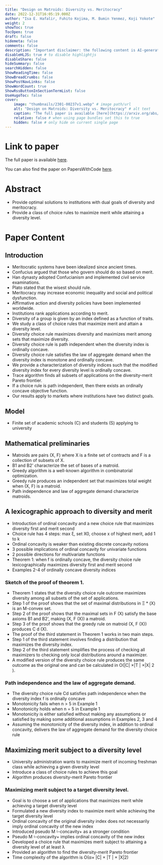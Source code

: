 ```yaml
---
title: "Design on Matroids: Diversity vs. Meritocracy"
date: 2022-12-31T16:05:19.000Z
author: "Isa E. Hafalir, Fuhito Kojima, M. Bumin Yenmez, Koji Yokote"
weight: 2
showToc: true
TocOpen: true
draft: false
hidemeta: false
comments: false
description: "Important disclaimer: the following content is AI-generated, please make sure to fact check the presented information by reading the full paper."
disableHLJS: true # to disable highlightjs
disableShare: false
hideSummary: false
searchHidden: false
ShowReadingTime: false
ShowBreadCrumbs: false
ShowPostNavLinks: false
ShowWordCount: true
ShowRssButtonInSectionTermList: false
UseHugoToc: false
cover:
    image: "thumbnails/2301-00237v1.webp" # image path/url
    alt: "Design on Matroids: Diversity vs. Meritocracy" # alt text
    caption: "The full paper is available [here](https://arxiv.org/abs/2301.00237)." # display caption under cover
    relative: false # when using page bundles set this to true
    hidden: false # only hide on current single page
---
```


# Link to paper
The full paper is available [here](https://arxiv.org/abs/2301.00237).

You can also find the paper on PapersWithCode [here](https://paperswithcode.com/paper/design-on-matroids-diversity-vs-meritocracy).

# Abstract
- Provide optimal solutions to institutions with dual goals of diversity and meritocracy.
- Provide a class of choice rules to maximize merit while attaining a diversity level.

# Paper Content

## Introduction
- Meritocratic systems have been idealized since ancient times.
- Confucius argued that those who govern should do so based on merit.
- Han dynasty adopted Confucianism and implemented civil service examinations.
- Plato stated that the wisest should rule.
- Meritocracy may increase economic inequality and social and political dysfunction.
- Affirmative action and diversity policies have been implemented worldwide.
- Institutions rank applications according to merit.
- Diversity of a group is given by an index defined as a function of traits.
- We study a class of choice rules that maximize merit and attain a diversity level.
- Diversity choice rule maximizes diversity and maximizes merit among sets that maximize diversity.
- Diversity choice rule is path independent when the diversity index is ordinally concave.
- Diversity choice rule satisfies the law of aggregate demand when the diversity index is monotone and ordinally concave.
- We provide a characterization of diversity indices such that the modified diversity index for every diversity level is ordinally concave.
- Trace algorithm finds all subsets of applications on the diversity-merit Pareto frontier.
- If a choice rule is path independent, then there exists an ordinally concave objective function.
- Our results apply to markets where institutions have two distinct goals.

## Model
- Finite set of academic schools (C) and students (S) applying to university

## Mathematical preliminaries
- Matroids are pairs (X, F) where X is a finite set of contracts and F is a collection of subsets of X.
- B1 and B2' characterize the set of bases of a matroid.
- Greedy algorithm is a well-known algorithm in combinatorial optimization.
- Greedy rule produces an independent set that maximizes total weight when (X, F) is a matroid.
- Path independence and law of aggregate demand characterize matroids.

## A lexicographic approach to diversity and merit
- Introduction of ordinal concavity and a new choice rule that maximizes diversity first and merit second
- Choice rule has 4 steps: max ξ, set X0, choose x of highest merit, add 1 to k
- Ordinal concavity is weaker than existing discrete concavity notions
- 3 possible implications of ordinal concavity for univariate functions
- 2 possible directions for multivariate functions
- Theorem 1: when f is ordinally concave, the diversity choice rule lexicographically maximizes diversity first and merit second
- Examples 2-4 of ordinally concave diversity indices

### Sketch of the proof of theorem 1.
- Theorem 1 states that the diversity choice rule outcome maximizes diversity among all subsets of the set of applications.
- Step 1 of the proof shows that the set of maximal distributions in Ξ * (X) is an M-convex set.
- Step 2 of the proof shows that the maximal sets in F (X) satisfy the base axioms B1 and B2', making (X, F (X)) a matroid.
- Step 3 of the proof shows that the greedy rule on matroid (X, F (X)) produces C d (X).
- The proof of the third statement in Theorem 1 works in two main steps.
- Step 1 of the third statement involves finding a distribution that maximizes the diversity index.
- Step 2 of the third statement simplifies the process of checking all maximizers to checking only local distributions around a maximizer.
- A modified version of the diversity choice rule produces the same outcome as the original one and can be calculated in O(|C| ×|T | ×|X| 2 ).

### Path independence and the law of aggregate demand.
- The diversity choice rule Cd satisfies path independence when the diversity index f is ordinally concave
- Monotonicity fails when n > 5 in Example 1
- Monotonicity holds when n = 5 in Example 1
- Monotonicity is either satisfied without making any assumptions or satisfied by making some additional assumptions in Examples 2, 3 and 4
- Assuming the monotonicity of the diversity index, in addition to ordinal concavity, delivers the law of aggregate demand for the diversity choice rule

## Maximizing merit subject to a diversity level
- University administration wants to maximize merit of incoming freshman class while achieving a given diversity level
- Introduce a class of choice rules to achieve this goal
- Algorithm produces diversity-merit Pareto frontier

### Maximizing merit subject to a target diversity level.
- Goal is to choose a set of applications that maximizes merit while achieving a target diversity level
- Formulated a new diversity index to maximize merit while achieving the target diversity level
- Ordinal concavity of the original diversity index does not necessarily imply ordinal concavity of the new index
- Introduced pseudo M ♮-concavity+ as a stronger condition
- Pseudo M ♮-concavity+ implies ordinal concavity of the new index
- Developed a choice rule that maximizes merit subject to attaining a diversity level of at least λ
- Provided an algorithm to find the diversity-merit Pareto frontier
- Time complexity of the algorithm is O(α× |C| × |T | × |X|2)
